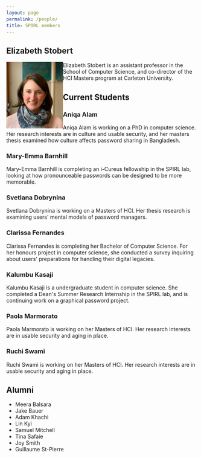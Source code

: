 ```yaml
---
layout: page
permalink: /people/
title: SPIRL members
---
```


## Elizabeth Stobert
<img src="assets/img/stobert_headshot.jpeg" width="150" align="left">
 Elizabeth Stobert is an assistant professor in the School of Computer Science, and co-director of the HCI Masters program at Carleton University. 


## Current Students

### Aniqa Alam
Aniqa Alam is working on a PhD in computer science. Her research interests are in culture and usable security, and her masters thesis examined how culture affects password sharing in Bangladesh.

### Mary-Emma Barnhill
Mary-Emma Barnhill is completing an i-Cureus fellowship in the SPIRL lab, looking at how pronounceable passwords can be designed to be more memorable.

### Svetlana Dobrynina
Svetlana Dobrynina is working on a Masters of HCI. Her thesis research is examining users' mental models of password managers.

### Clarissa Fernandes
Clarissa Fernandes is completing her Bachelor of Computer Science. For her honours project in computer science, she conducted a survey inquiring about users' preparations for handling their digital legacies.

### Kalumbu Kasaji
Kalumbu Kasaji is a undergraduate student in computer science. She completed a Dean's Summer Research Internship in the SPIRL lab, and is continuing work on a graphical password project.

### Paola Marmorato
Paola Marmorato is working on her Masters of HCI. Her research interests are in usable security and aging in place.

### Ruchi Swami
Ruchi Swami is working on her Masters of HCI. Her research interests are in usable security and aging in place.

## Alumni

* Meera Balsara
* Jake Bauer 
* Adam Khachi
* Lin Kyi
* Samuel Mitchell
* Tina Safaie
* Joy Smith
* Guillaume St-Pierre 


